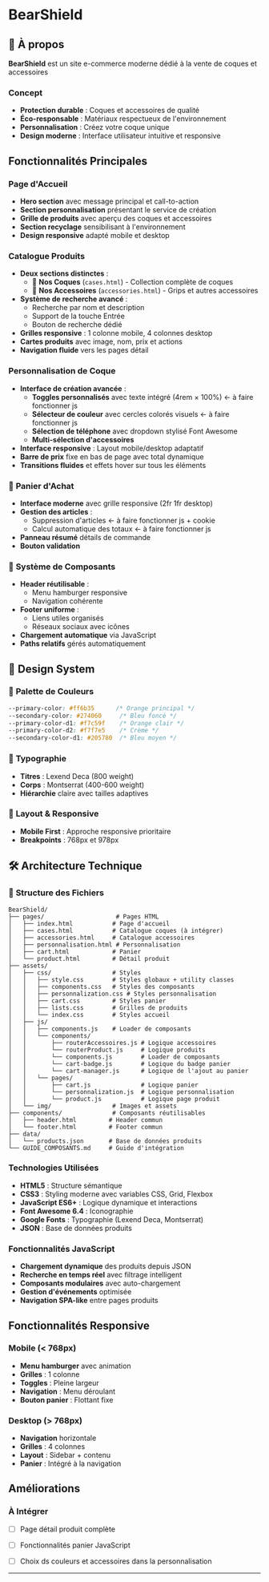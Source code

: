 # BearShield

## 📱 À propos

**BearShield** est un site e-commerce moderne dédié à la vente de coques et accessoires 

### Concept
- **Protection durable** : Coques et accessoires de qualité
- **Éco-responsable** : Matériaux respectueux de l'environnement
- **Personnalisation** : Créez votre coque unique
- **Design moderne** : Interface utilisateur intuitive et responsive

## Fonctionnalités Principales

### **Page d'Accueil**
- **Hero section** avec message principal et call-to-action
- **Section personnalisation** présentant le service de création
- **Grille de produits** avec aperçu des coques et accessoires
- **Section recyclage** sensibilisant à l'environnement
- **Design responsive** adapté mobile et desktop

### **Catalogue Produits**
- **Deux sections distinctes** :
  - 📱 **Nos Coques** (`cases.html`) - Collection complète de coques
  - 🔗 **Nos Accessoires** (`accessories.html`) - Grips et autres accessoires
- **Système de recherche avancé** :
  - Recherche par nom et description
  -  Support de la touche Entrée
  -  Bouton de recherche dédié
- **Grilles responsive** : 1 colonne mobile, 4 colonnes desktop
- **Cartes produits** avec image, nom, prix et actions
- **Navigation fluide** vers les pages détail

### **Personnalisation de Coque** 
- **Interface de création avancée** :
  -  **Toggles personnalisés** avec texte intégré (4rem × 100%) ← à faire fonctionner js
  -  **Sélecteur de couleur** avec cercles colorés visuels ← à faire fonctionner js
  -  **Sélection de téléphone** avec dropdown stylisé Font Awesome
  -  **Multi-sélection d'accessoires**
- **Interface responsive** : Layout mobile/desktop adaptatif
- **Barre de prix** fixe en bas de page avec total dynamique
- **Transitions fluides** et effets hover sur tous les éléments

### 🛒 **Panier d'Achat**
- **Interface moderne** avec grille responsive (2fr 1fr desktop)
- **Gestion des articles** :
  -  Suppression d'articles ← à faire fonctionner js + cookie
  -  Calcul automatique des totaux ← à faire fonctionner js
- **Panneau résumé** détails de commande
- **Bouton validation**

### 🧩 **Système de Composants**
- **Header réutilisable** :
  -  Menu hamburger responsive
  -  Navigation cohérente
- **Footer uniforme** :
  -  Liens utiles organisés
  -  Réseaux sociaux avec icônes
- **Chargement automatique** via JavaScript
- **Paths relatifs** gérés automatiquement

## 🎨 Design System

### 🎨 **Palette de Couleurs**
```css
--primary-color: #ff6b35      /* Orange principal */
--secondary-color: #274060     /* Bleu foncé */
--primary-color-d1: #f7c59f    /* Orange clair */
--primary-color-d2: #f7f7e5    /* Crème */
--secondary-color-d1: #205780  /* Bleu moyen */
```

### 📝 **Typographie**
- **Titres** : Lexend Deca (800 weight)
- **Corps** : Montserrat (400-600 weight)
- **Hiérarchie** claire avec tailles adaptives

### 📐 **Layout & Responsive**
- **Mobile First** : Approche responsive prioritaire
- **Breakpoints** : 768px et 978px

## 🛠️ Architecture Technique

### 📁 **Structure des Fichiers**
```
BearShield/
├── pages/                    # Pages HTML
│   ├── index.html           # Page d'accueil
│   ├── cases.html           # Catalogue coques (à intégrer)
│   ├── accessories.html     # Catalogue accessoires
│   ├── personnalisation.html # Personnalisation
│   ├── cart.html            # Panier
│   └── product.html         # Détail produit
├── assets/
│   ├── css/                 # Styles
│   │   ├── style.css        # Styles globaux + utility classes
│   │   ├── components.css   # Styles des composants
│   │   ├── personnalization.css # Styles personnalisation
│   │   ├── cart.css         # Styles panier
│   │   ├── lists.css        # Grilles de produits
│   │   └── index.css        # Styles accueil
│   ├── js/
│   │   ├── components.js    # Loader de composants
│   │   └── components/
│   │       ├── routerAccessoires.js # Logique accessoires
│   │       └── routerProduct.js     # Logique produits
│   │       └── components.js        # Loader de composants
│   │       └── cart-badge.js        # Logique du badge panier
│   │       └── cart-manager.js      # Logique de l'ajout au panier
│   │   └── pages/
│   │       ├── cart.js              # Logique panier
│   │       └── personnalization.js  # Logique personnalisation
│   │       └── product.js           # Logique page produit
│   └── img/                 # Images et assets
├── components/              # Composants réutilisables
│   ├── header.html         # Header commun
│   └── footer.html         # Footer commun
├── data/
│   └── products.json       # Base de données produits
└── GUIDE_COMPOSANTS.md     # Guide d'intégration
```

### **Technologies Utilisées**
- **HTML5** : Structure sémantique
- **CSS3** : Styling moderne avec variables CSS, Grid, Flexbox
- **JavaScript ES6+** : Logique dynamique et interactions
- **Font Awesome 6.4** : Iconographie
- **Google Fonts** : Typographie (Lexend Deca, Montserrat)
- **JSON** : Base de données produits

### **Fonctionnalités JavaScript**
- **Chargement dynamique** des produits depuis JSON
- **Recherche en temps réel** avec filtrage intelligent
- **Composants modulaires** avec auto-chargement
- **Gestion d'événements** optimisée
- **Navigation SPA-like** entre pages produits

## Fonctionnalités Responsive

### **Mobile (< 768px)**
- **Menu hamburger** avec animation
- **Grilles** : 1 colonne
- **Toggles** : Pleine largeur
- **Navigation** : Menu déroulant
- **Bouton panier** : Flottant fixe

### **Desktop (> 768px)**
- **Navigation** horizontale
- **Grilles** : 4 colonnes
- **Layout** : Sidebar + contenu
- **Panier** : Intégré à la navigation


## Améliorations

### **À Intégrer**
- [ ] Page détail produit complète
- [ ] Fonctionnalités panier JavaScript
- [ ] Choix ds couleurs et accessoires dans la personnalisation




---

